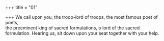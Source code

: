 +++
title = "01"

+++
We call upon you, the troop-lord of troops, the most famous poet  of poets,  
the preeminent king of sacred formulations, o lord of the sacred  
formulation. Hearing us, sit down upon your seat together with your help. 